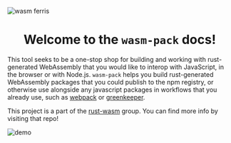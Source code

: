 ![wasm ferris](https://rustwasm.github.io/wasm-pack/public/img/wasm-ferris.png)

<h1 style="text-align: center;">Welcome to the <code>wasm-pack</code> docs!</h1>

This tool seeks to be a one-stop shop for building and working with rust-
generated WebAssembly that you would like to interop with JavaScript, in the
browser or with Node.js. `wasm-pack` helps you build rust-generated
WebAssembly packages that you could publish to the npm registry, or otherwise use
alongside any javascript packages in workflows that you already use, such as [webpack]
or [greenkeeper].

[bundler-support]: https://github.com/rustwasm/team/blob/master/goals/bundler-integration.md#details
[webpack]: https://webpack.js.org/
[greenkeeper]: https://greenkeeper.io/

This project is a part of the [rust-wasm] group. You can find more info by
visiting that repo!

[rust-wasm]: https://github.com/rustwasm/team

![demo](https://github.com/rustwasm/wasm-pack/raw/master/demo.gif)
